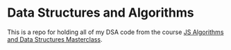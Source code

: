 # Data Structures and Algorithms

This is a repo for holding all of my DSA code from the course [JS Algorithms and Data Structures Masterclass](https://www.udemy.com/course/js-algorithms-and-data-structures-masterclass/).

